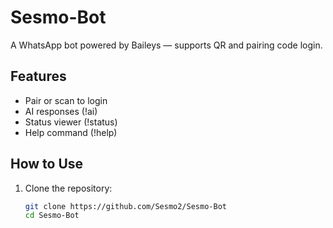 # Sesmo-Bot

A WhatsApp bot powered by Baileys — supports QR and pairing code login.

## Features
- Pair or scan to login
- AI responses (!ai)
- Status viewer (!status)
- Help command (!help)

## How to Use

1. Clone the repository:
   ```bash
   git clone https://github.com/Sesmo2/Sesmo-Bot
   cd Sesmo-Bot
